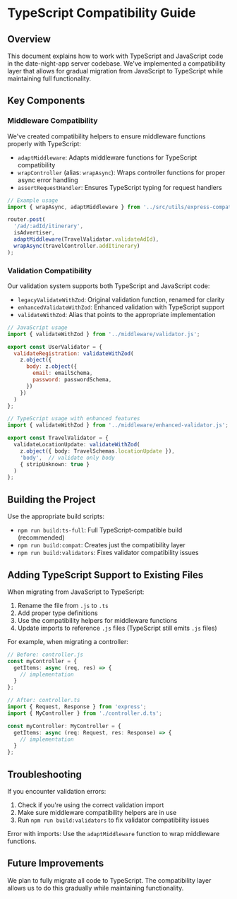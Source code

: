 # TypeScript Compatibility Guide

## Overview

This document explains how to work with TypeScript and JavaScript code in the date-night-app server codebase. 
We've implemented a compatibility layer that allows for gradual migration from JavaScript to TypeScript
while maintaining full functionality.

## Key Components

### Middleware Compatibility

We've created compatibility helpers to ensure middleware functions properly with TypeScript:

- `adaptMiddleware`: Adapts middleware functions for TypeScript compatibility
- `wrapController` (alias: `wrapAsync`): Wraps controller functions for proper async error handling
- `assertRequestHandler`: Ensures TypeScript typing for request handlers

```typescript
// Example usage
import { wrapAsync, adaptMiddleware } from '../src/utils/express-compatibility.js';

router.post(
  '/ad/:adId/itinerary',
  isAdvertiser,
  adaptMiddleware(TravelValidator.validateAdId),
  wrapAsync(travelController.addItinerary)
);
```

### Validation Compatibility

Our validation system supports both TypeScript and JavaScript code:

- `legacyValidateWithZod`: Original validation function, renamed for clarity
- `enhancedValidateWithZod`: Enhanced validation with TypeScript support
- `validateWithZod`: Alias that points to the appropriate implementation

```javascript
// JavaScript usage
import { validateWithZod } from '../middleware/validator.js';

export const UserValidator = {
  validateRegistration: validateWithZod(
    z.object({
      body: z.object({
        email: emailSchema,
        password: passwordSchema,
      })
    })
  )
};
```

```typescript
// TypeScript usage with enhanced features
import { validateWithZod } from '../middleware/enhanced-validator.js';

export const TravelValidator = {
  validateLocationUpdate: validateWithZod(
    z.object({ body: TravelSchemas.locationUpdate }),
    'body',  // validate only body
    { stripUnknown: true }
  )
};
```

## Building the Project

Use the appropriate build scripts:

- `npm run build:ts-full`: Full TypeScript-compatible build (recommended)
- `npm run build:compat`: Creates just the compatibility layer
- `npm run build:validators`: Fixes validator compatibility issues 

## Adding TypeScript Support to Existing Files

When migrating from JavaScript to TypeScript:

1. Rename the file from `.js` to `.ts`
2. Add proper type definitions
3. Use the compatibility helpers for middleware functions
4. Update imports to reference `.js` files (TypeScript still emits `.js` files)

For example, when migrating a controller:

```typescript
// Before: controller.js
const myController = {
  getItems: async (req, res) => {
    // implementation
  }
};

// After: controller.ts
import { Request, Response } from 'express';
import { MyController } from './controller.d.ts';

const myController: MyController = {
  getItems: async (req: Request, res: Response) => {
    // implementation
  }
};
```

## Troubleshooting

If you encounter validation errors:

1. Check if you're using the correct validation import
2. Make sure middleware compatibility helpers are in use
3. Run `npm run build:validators` to fix validator compatibility issues

Error with imports: Use the `adaptMiddleware` function to wrap middleware functions.

## Future Improvements

We plan to fully migrate all code to TypeScript. The compatibility layer allows
us to do this gradually while maintaining functionality.
